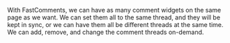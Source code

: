 With FastComments, we can have as many comment widgets on the same page as we want. We can set them all to the same
thread, and they will be kept in sync, or we can have them all be different threads at the same time. We can add, remove,
and change the comment threads on-demand.
